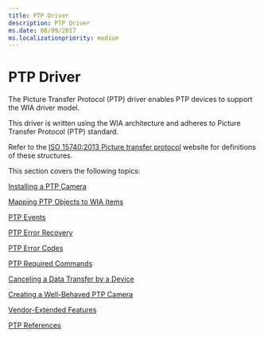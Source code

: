 ```yaml
---
title: PTP Driver
description: PTP Driver
ms.date: 08/09/2017
ms.localizationpriority: medium
---
```


# PTP Driver

The Picture Transfer Protocol (PTP) driver enables PTP devices to support the WIA driver model.

This driver is written using the WIA architecture and adheres to Picture Transfer Protocol (PTP) standard.

Refer to the [ISO 15740:2013 Picture transfer protocol](https://www.iso.org/obp/ui/#iso:std:iso:15740:ed-3:v1:en) website for definitions of these structures.

This section covers the following topics:

[Installing a PTP Camera](installing-a-ptp-camera.md)

[Mapping PTP Objects to WIA Items](mapping-ptp-objects-to-wia-items.md)

[PTP Events](ptp-events.md)

[PTP Error Recovery](ptp-error-recovery.md)

[PTP Error Codes](ptp-error-codes.md)

[PTP Required Commands](ptp-required-commands.md)

[Canceling a Data Transfer by a Device](canceling-a-data-transfer-by-a-device.md)

[Creating a Well-Behaved PTP Camera](creating-a-well-behaved-ptp-camera.md)

[Vendor-Extended Features](vendor-extended-features.md)

[PTP References](ptp-references.md)
